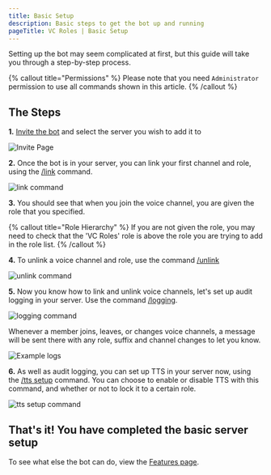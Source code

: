 ```yaml
---
title: Basic Setup
description: Basic steps to get the bot up and running
pageTitle: VC Roles | Basic Setup
---
```


Setting up the bot may seem complicated at first, but this guide will take you through a step-by-step process.

{% callout title="Permissions" %}
Please note that you need `Administrator` permission to use all commands shown in this article.
{% /callout %}

## The Steps

**1.** [Invite the bot](/invite) and select the server you wish to add it to

![Invite Page](</assets/invite.png>)

**2.** Once the bot is in your server, you can link your first channel and role, using the [/link](/docs/commands/linking-and-unlinking#link) command.

![link command](</assets/link-command.png>)

**3.** You should see that when you join the voice channel, you are given the role that you specified.

{% callout title="Role Hierarchy" %}
If you are not given the role, you may need to check that the 'VC Roles' role is above the role you are trying to add in the role list.
{% /callout %}

**4.** To unlink a voice channel and role, use the command [/unlink](/docs/commands/linking-and-unlinking#unlink)

![unlink command](</assets/unlink-command.png>)

**5.** Now you know how to link and unlink voice channels, let's set up audit logging in your server. Use the command [/logging](/docs/commands/audit-logging#logging).

![logging command](</assets/logging-command.png>)

Whenever a member joins, leaves, or changes voice channels, a message will be sent there with any role, suffix and channel changes to let you know.

![Example logs](</assets/log-messages.png>)

**6.** As well as audit logging, you can set up TTS in your server now, using the [/tts setup](/docs/commands/tts-commands#ttssetup) command. You can choose to enable or disable TTS with this command, and whether or not to lock it to a certain role.

![tts setup command](/assets/tts-setup-command.png)

## That's it! You have completed the basic server setup

To see what else the bot can do, view the [Features page](/docs/features/linking).
